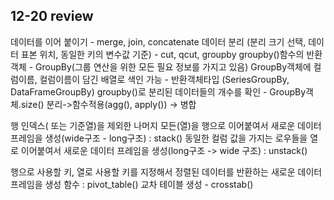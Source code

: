 ## 12-20 review

데이터를 이어 붙이기   - merge, join, concatenate
데이터 분리 (분리 크기 선택, 데이터 표본 위치,  동일한 키의 변수값 기준) - cut, qcut, groupby
groupby()함수의 반환 객체 - GroupBy(그룹 연산을 위한 모든 필요 정보를 가지고 있음)
GroupBy객체에 컬럼이름, 컬럼이름이 담긴 배열로 색인 가능 - 반환객체타입 (SeriesGroupBy, DataFrameGroupBy)
groupby()로 분리된 데이터들의 개수를 확인 - GroupBy객체.size()
분리->함수적용(agg(), apply()) -> 병합

행 인덱스( 또는 기준열)을 제외한 나머지 모든(열)을  행으로 이어붙여서 새로운 데이터 프레임을 생성(wide구조 - long구조) : stack()
동일한 컬럼 값을 가지는 로우들을 열로 이어붙여서 새로운 데이터 프레임을 생성(long구조 -> wide 구조) : unstack()

행으로 사용할 키, 열로 사용할 키를 지정해서 정렬된 데이터를 반환하는  새로운 데이터 프레임을 생성 함수 : pivot_table()
교차 테이블 생성 - crosstab()